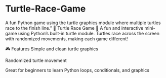 # Turtle-Race-Game
A fun Python game using the turtle graphics module where multiple turtles race to the finish line.”
🐢 Turtle Race Game 🏁
A fun and interactive mini-game using Python’s built-in turtle module. Turtles race across the screen with randomized movements, making each game different!

🎮 Features
Simple and clean turtle graphics

Randomized turtle movement

Great for beginners to learn Python loops, conditionals, and graphics
